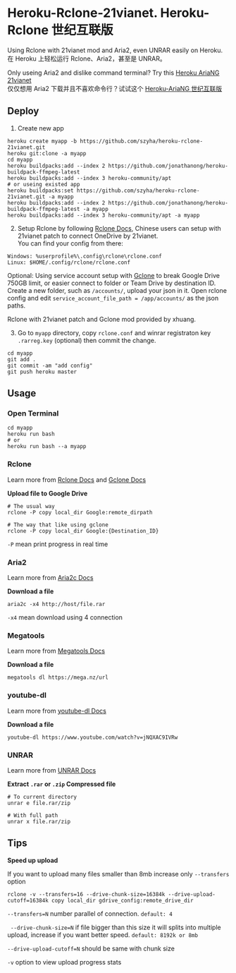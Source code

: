 # Heroku-Rclone-21vianet. Heroku-Rclone 世纪互联版
Using Rclone with 21vianet mod and Aria2, even UNRAR easily on Heroku.<br>
在 Heroku 上轻松运行 Rclone、Aria2，甚至是 UNRAR。

Only useing Aria2 and dislike command terminal? Try this [Heroku AriaNG 21vianet](https://github.com/szyha/heroku-ariang-21vianet)<br>
仅仅想用 Aria2 下载并且不喜欢命令行？试试这个 [Heroku-AriaNG 世纪互联版](https://github.com/szyha/heroku-ariang-21vianet)

## Deploy
1. Create new app

```
heroku create myapp -b https://github.com/szyha/heroku-rclone-21vianet.git
heroku git:clone -a myapp
cd myapp
heroku buildpacks:add --index 2 https://github.com/jonathanong/heroku-buildpack-ffmpeg-latest
heroku buildpacks:add --index 3 heroku-community/apt
# or useing existed app
heroku buildpacks:set https://github.com/szyha/heroku-rclone-21vianet.git -a myapp
heroku buildpacks:add --index 2 https://github.com/jonathanong/heroku-buildpack-ffmpeg-latest -a myapp
heroku buildpacks:add --index 3 heroku-community/apt -a myapp
```

2. Setup Rclone by following [Rclone Docs](https://rclone.org/docs/), Chinese users can setup with 21vianet patch to connect OneDrive by 21vianet.<br> 
You can find your config from there:

```
Windows: %userprofile%\.config\rclone\rclone.conf
Linux: $HOME/.config/rclone/rclone.conf
```
Optional: Using service account setup with [Gclone](https://github.com/donwa/gclone) to break Google Drive 750GB limit, or easier connect to folder or Team Drive by destination ID. Create a new folder, such as `/accounts/`, upload your json in it. Open rclone config and edit `service_account_file_path = /app/accounts/` as the json paths.

Rclone with 21vianet patch and Gclone mod provided by xhuang.

3. Go to `myapp` directory, copy `rclone.conf` and winrar registraton key `.rarreg.key` (optional) then commit the change.

```
cd myapp
git add .
git commit -am "add config"
git push heroku master
```

## Usage
### Open Terminal
```
cd myapp
heroku run bash
# or
heroku run bash --a myapp
```

### Rclone
Learn more from [Rclone Docs](https://rclone.org/commands/) and [Gclone Docs](https://github.com/donwa/gclone)

**Upload file to Google Drive**
```
# The usual way
rclone -P copy local_dir Google:remote_dirpath

# The way that like using gclone
rclone -P copy local_dir Google:{Destination_ID}
```
`-P` mean print progress in real time

### Aria2
Learn more from [Aria2c Docs](http://aria2.github.io/manual/en/html/aria2c.html)

**Download a file**
```
aria2c -x4 http://host/file.rar
```
`-x4` mean download using 4 connection

### Megatools
Learn more from [Megatools Docs](https://megatools.megous.com/man/megatools.html)

**Download a file**
```
megatools dl https://mega.nz/url
```

### youtube-dl
Learn more from [youtube-dl Docs](https://github.com/ytdl-org/youtube-dl/blob/master/README.md#options)

**Download a file**
```
youtube-dl https://www.youtube.com/watch?v=jNQXAC9IVRw
```

### UNRAR
Learn more from [UNRAR Docs](https://pypi.org/project/unrar/)

**Extract `.rar` or `.zip` Compressed file**
```
# To current directory
unrar e file.rar/zip

# With full path
unrar x file.rar/zip
```

## Tips

**Speed up upload**

If you want to upload many files smaller than 8mb increase only `--transfers` option
```
rclone -v --transfers=16 --drive-chunk-size=16384k --drive-upload-cutoff=16384k copy local_dir gdrive_config:remote_drive_dir
 ```
`--transfers=N`  number parallel of connection. `default: 4`

` --drive-chunk-size=N` if file bigger than this size it will splits into multiple upload, increase if you want better speed. `default: 8192k or 8mb`

`--drive-upload-cutoff=N` should be same with chunk size

`-v` option to view upload progress stats 
